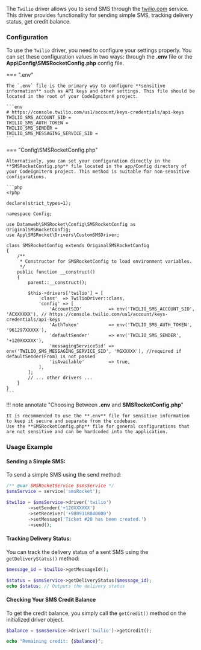 The `Twilio` driver allows you to send SMS through the [twilio.com](https://www.twilio.com) service. This driver provides functionality for sending simple SMS, tracking delivery status, get credit balance.

### Configuration

To use the `Twilio` driver, you need to configure your settings properly. You can set these configuration values in two ways: through the **.env** file or the **App\Config\SMSRocketConfig.php** config file.

=== ".env"

    The `.env` file is the primary way to configure **sensitive information** such as API keys and other settings. This file should be located in the root of your CodeIgniter4 project.
    
    ```env
    # https://console.twilio.com/us1/account/keys-credentials/api-keys
    TWILIO_SMS_ACCOUNT_SID =
    TWILIO_SMS_AUTH_TOKEN =
    TWILIO_SMS_SENDER =
    TWILIO_SMS_MESSAGING_SERVICE_SID =
    ```

=== "Config\SMSRocketConfig.php"

    Alternatively, you can set your configuration directly in the **SMSRocketConfig.php** file located in the app/Config directory of your CodeIgniter4 project. This method is suitable for non-sensitive configurations.

    ```php
    <?php

    declare(strict_types=1);

    namespace Config;

    use Datamweb\SMSRocket\Config\SMSRocketConfig as OriginalSMSRocketConfig;
    use App\SMSRocket\Drivers\CustomSMSDriver;

    class SMSRocketConfig extends OriginalSMSRocketConfig
    {
        /**
         * Constructor for SMSRocketConfig to load environment variables.
         */
        public function __construct()
        {
            parent::__construct();

            $this->drivers['twilio'] = [
                'class'  => TwilioDriver::class,
                'config' => [
                    'AccountSID'          => env('TWILIO_SMS_ACCOUNT_SID', 'ACXXXXXX'), // https://console.twilio.com/us1/account/keys-credentials/api-keys
                    'AuthToken'           => env('TWILIO_SMS_AUTH_TOKEN', '961297XXXXX'),
                    'defaultSender'       => env('TWILIO_SMS_SENDER', '+120XXXXXX'),
                    'messagingServiceSid' => env('TWILIO_SMS_MESSAGING_SERVICE_SID', 'MGXXXXX'), //required if defaultSender(From) is not passed
                    'isAvailable'         => true,
                ],
            ];
            // ... other drivers ...
        }
    }
    ```

!!! note annotate "Choosing Between **.env** and **SMSRocketConfig.php**"

    It is recommended to use the **.env** file for sensitive information to keep it secure and separate from the codebase.
    Use the **SMSRocketConfig.php** file for general configurations that are not sensitive and can be hardcoded into the application.

### Usage Example

#### Sending a Simple SMS:


To send a simple SMS using the send method:

```php
/** @var SMSRocketService $smsService */
$smsService = service('smsRocket');

$twilio = $smsService->driver('twilio')
        ->setSender('+120XXXXXX')
        ->setReceiver('+9809118840000')
        ->setMessage('Ticket #20 has been created.')
        ->send();
```

#### Tracking Delivery Status:

You can track the delivery status of a sent SMS using the `getDeliveryStatus()` method:

```php
$message_id = $twilio->getMessageId();

$status = $smsService->getDeliveryStatus($message_id);
echo $status; // Outputs the delivery status
```


#### Checking Your SMS Credit Balance

To get the credit balance, you simply call the `getCredit()` method on the initialized driver object.

```php
$balance = $smsService->driver('twilio')->getCredit();

echo "Remaining credit: {$balance}";
```